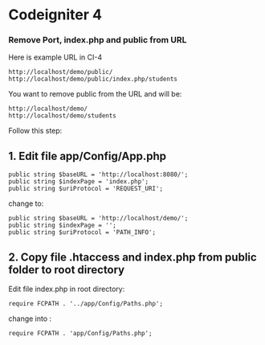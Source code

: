 # Codeigniter 4 
### Remove Port, index.php and public from URL
Here is example URL in CI-4
```
http://localhost/demo/public/
http://localhost/demo/public/index.php/students
```
You want to remove public from the URL and will be:
```
http://localhost/demo/
http://localhost/demo/students
```
Follow this step:
## 1. Edit file app/Config/App.php
```
public string $baseURL = 'http://localhost:8080/';
public string $indexPage = 'index.php';
public string $uriProtocol = 'REQUEST_URI';
```
change to:
```
public string $baseURL = 'http://localhost/demo/';
public string $indexPage = '';
public string $uriProtocol = 'PATH_INFO';

```
## 2. Copy file .htaccess and index.php from public folder to root directory
Edit file index.php in root directory:
```
require FCPATH . '../app/Config/Paths.php';
```
change into :
```
require FCPATH . 'app/Config/Paths.php';
```
